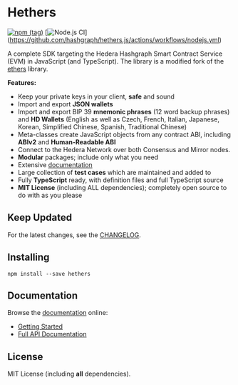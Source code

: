Hethers
==================

[![npm (tag)](https://img.shields.io/npm/v/hethers)](https://www.npmjs.com/package/hethers)
[![Node.js CI](https://github.com/hashgraph/hethers.js/actions/workflows/nodejs.yml/badge.svg?branch=master)]
(https://github.com/hashgraph/hethers.js/actions/workflows/nodejs.yml)

A complete SDK targeting the Hedera Hashgraph Smart Contract Service (EVM) in JavaScript (and TypeScript).
The library is a modified fork of the [ethers](https://github.com/ethers-io/ethers.js) library.

**Features:**

- Keep your private keys in your client, **safe** and sound
- Import and export **JSON wallets**
- Import and export BIP 39 **mnemonic phrases** (12 word backup phrases) and **HD Wallets** (English as well as Czech, French, Italian, Japanese, Korean, Simplified Chinese, Spanish, Traditional Chinese)
- Meta-classes create JavaScript objects from any contract ABI, including **ABIv2** and **Human-Readable ABI**
- Connect to the Hedera Network over both Consensus and Mirror nodes.
- **Modular** packages; include only what you need
- Extensive [documentation](https://docs.hethers.com/)
- Large collection of **test cases** which are maintained and added to
- Fully **TypeScript** ready, with definition files and full TypeScript source
- **MIT License** (including ALL dependencies); completely open source to do with as you please

Keep Updated
------------

For the latest changes, see the [CHANGELOG](https://github.com/hashgraph/hethers.js/blob/master/CHANGELOG.md).

Installing
----------

```
npm install --save hethers
```

Documentation
-------------

Browse the [documentation](https://docs.hethers.com/) online:

- [Getting Started](https://docs.hethers.com/getting-started/)
- [Full API Documentation](https://docs.hethers.com//api/)

License
-------

MIT License (including **all** dependencies).
